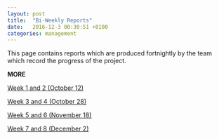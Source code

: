 ```yaml
---
layout: post
title:  "Bi-Weekly Reports"
date:   2016-12-3 00:30:51 +0100
categories: management
---
```


This page contains reports which are produced fortnightly by the team which record the progress of the project.

__MORE__

<a href="https://github.com/mbellgb/syseng19-docs/raw/master/biweekly-reports/2016-10-12.pdf" class="btn btn-primary">Week 1 and 2 (October 12)</a>

<a href="https://github.com/mbellgb/syseng19-docs/raw/master/biweekly-reports/2016-10-28.pdf" class="btn btn-primary">Week 3 and 4 (October 28)</a>

<a href="https://github.com/mbellgb/syseng19-docs/raw/master/biweekly-reports/2016-11-18.pdf" class="btn btn-primary">Week 5 and 6 (November 18)</a>

<a href="https://github.com/mbellgb/syseng19-docs/raw/master/biweekly-reports/2016-12-02.pdf" class="btn btn-primary">Week 7 and 8 (December 2)</a>